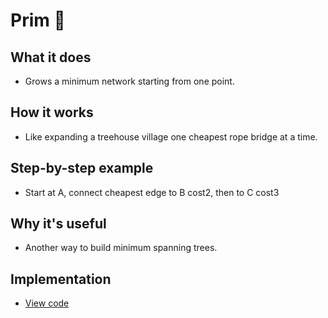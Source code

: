# Prim 🌲

## What it does
- Grows a minimum network starting from one point.

## How it works
- Like expanding a treehouse village one cheapest rope bridge at a time.

## Step-by-step example
- Start at A, connect cheapest edge to B cost2, then to C cost3

## Why it's useful
- Another way to build minimum spanning trees.

## Implementation
- [View code](../algorithms/prim.py)

